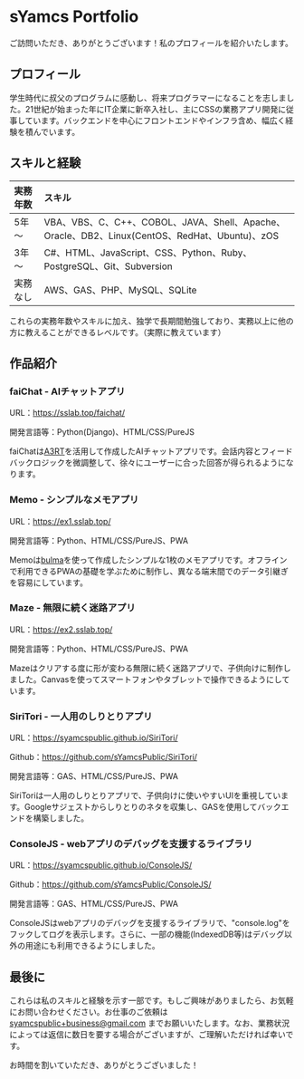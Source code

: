 # sYamcs Portfolio

ご訪問いただき、ありがとうございます！私のプロフィールを紹介いたします。

## プロフィール
学生時代に叔父のプログラムに感動し、将来プログラマーになることを志しました。21世紀が始まった年にIT企業に新卒入社し、主にCSSの業務アプリ開発に従事しています。バックエンドを中心にフロントエンドやインフラ含め、幅広く経験を積んでいます。

## スキルと経験

|実務年数|スキル
|:-|:-
|5年～|VBA、VBS、C、C++、COBOL、JAVA、Shell、Apache、Oracle、DB2、Linux(CentOS、RedHat、Ubuntu)、zOS
|3年～|C#、HTML、JavaScript、CSS、Python、Ruby、PostgreSQL、Git、Subversion
|実務なし|AWS、GAS、PHP、MySQL、SQLite

これらの実務年数やスキルに加え、独学で長期間勉強しており、実務以上に他の方に教えることができるレベルです。（実際に教えています）

## 作品紹介

### faiChat - AIチャットアプリ
URL：https://sslab.top/faichat/

開発言語等：Python(Django)、HTML/CSS/PureJS  

faiChatは[A3RT](https://a3rt.recruit.co.jp/)を活用して作成したAIチャットアプリです。会話内容とフィードバックロジックを微調整して、徐々にユーザーに合った回答が得られるようになります。

### Memo - シンプルなメモアプリ
URL：https://ex1.sslab.top/

開発言語等：Python、HTML/CSS/PureJS、PWA

Memoは[bulma](https://bulma.io/)を使って作成したシンプルな1枚のメモアプリです。オフラインで利用できるPWAの基礎を学ぶために制作し、異なる端末間でのデータ引継ぎを容易にしています。

### Maze - 無限に続く迷路アプリ
URL：https://ex2.sslab.top/

開発言語等：Python、HTML/CSS/PureJS、PWA

Mazeはクリアする度に形が変わる無限に続く迷路アプリで、子供向けに制作しました。Canvasを使ってスマートフォンやタブレットで操作できるようにしています。

### SiriTori - 一人用のしりとりアプリ
URL：https://syamcspublic.github.io/SiriTori/  

Github：https://github.com/sYamcsPublic/SiriTori/

開発言語等：GAS、HTML/CSS/PureJS、PWA

SiriToriは一人用のしりとりアプリで、子供向けに使いやすいUIを重視しています。Googleサジェストからしりとりのネタを収集し、GASを使用してバックエンドを構築しました。

### ConsoleJS - webアプリのデバッグを支援するライブラリ
URL：https://syamcspublic.github.io/ConsoleJS/

Github：https://github.com/sYamcsPublic/ConsoleJS/

開発言語等：GAS、HTML/CSS/PureJS、PWA

ConsoleJSはwebアプリのデバッグを支援するライブラリで、"console.log"をフックしてログを表示します。さらに、一部の機能(IndexedDB等)はデバッグ以外の用途にも利用できるようにしました。

## 最後に
これらは私のスキルと経験を示す一部です。もしご興味がありましたら、お気軽にお問い合わせください。お仕事のご依頼は syamcspublic+business@gmail.com までお願いいたします。なお、業務状況によっては返信に数日を要する場合がございますが、ご理解いただければ幸いです。

お時間を割いていただき、ありがとうございました！
